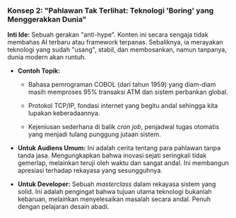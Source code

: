 ### **Konsep 2: "Pahlawan Tak Terlihat: Teknologi 'Boring' yang Menggerakkan Dunia"**

**Inti Ide:** Sebuah gerakan "anti-hype". Konten ini secara sengaja tidak membahas AI terbaru atau framework terpanas. Sebaliknya, ia merayakan teknologi yang sudah "usang", stabil, dan membosankan, namun tanpanya, dunia modern akan runtuh.

- **Contoh Topik:**
    
    - Bahasa pemrograman COBOL (dari tahun 1959) yang diam-diam masih memproses 95% transaksi ATM dan sistem perbankan global.
        
    - Protokol TCP/IP, fondasi internet yang begitu andal sehingga kita lupakan keberadaannya.
        
    - Kejeniusan sederhana di balik _cron job_, penjadwal tugas otomatis yang menjadi tulang punggung jutaan sistem.
        
- **Untuk Audiens Umum:** Ini adalah cerita tentang para pahlawan tanpa tanda jasa. Mengungkapkan bahwa inovasi sejati seringkali tidak gemerlap, melainkan teruji oleh waktu dan sangat andal. Ini membangun apresiasi terhadap rekayasa yang sesungguhnya.
    
- **Untuk Developer:** Sebuah _masterclass_ dalam rekayasa sistem yang solid. Ini adalah pengingat bahwa tujuan utama teknologi bukanlah kebaruan, melainkan menyelesaikan masalah secara andal. Penuh dengan pelajaran desain abadi.